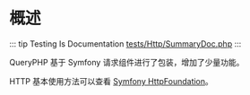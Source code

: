# 概述

::: tip Testing Is Documentation
[tests/Http/SummaryDoc.php](https://github.com/hunzhiwange/framework/blob/master/tests/Http/SummaryDoc.php)
:::
    
QueryPHP 基于 Symfony 请求组件进行了包装，增加了少量功能。

HTTP 基本使用方法可以查看 [Symfony HttpFoundation](https://symfony.com/doc/current/components/http_foundation.html)。
